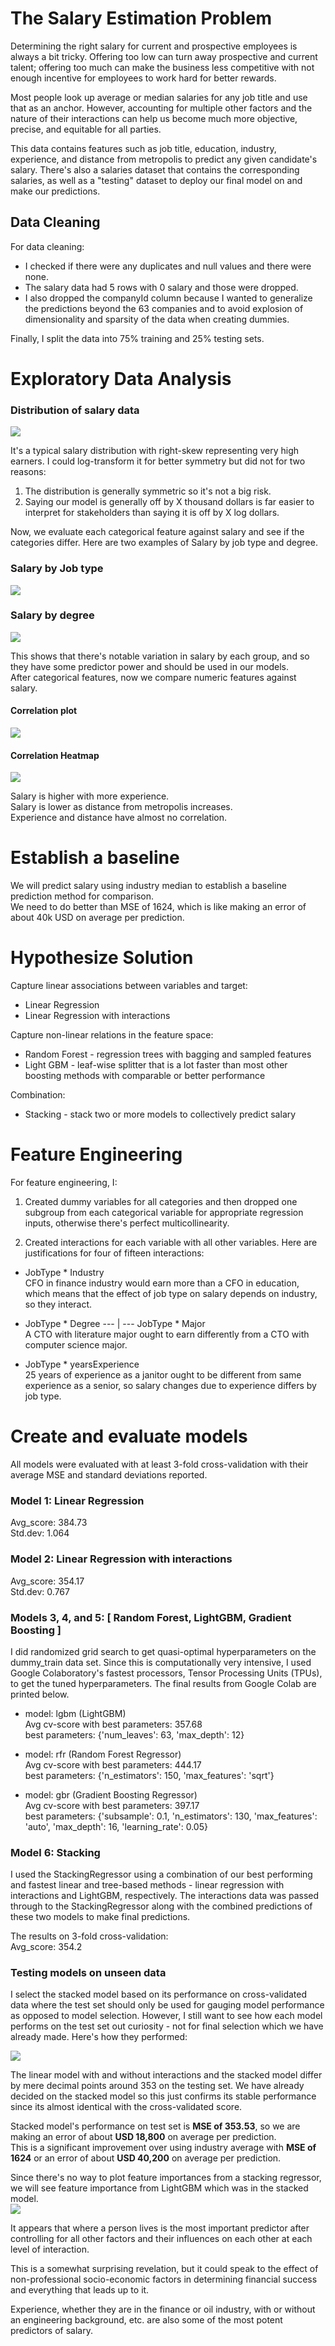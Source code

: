 # The Salary Estimation Problem
Determining the right salary for current and prospective employees is always a bit tricky. Offering too low can turn away prospective and current talent; offering too much can make the business less competitive with not enough incentive for employees to work hard for better rewards. 

Most people look up average or median salaries for any job title and use that as an anchor. However, accounting for multiple other factors and the nature of their interactions can help us become much more objective, precise, and equitable for all parties. 

This data contains features such as job title, education, industry, experience, and distance from metropolis to predict any given candidate's salary.
There's also a salaries dataset that contains the corresponding salaries, as well as a "testing" dataset to deploy our final model on and make our predictions.

## Data Cleaning
For data cleaning:
- I checked if there were any duplicates and null values and there were none.
- The salary data had 5 rows with 0 salary and those were dropped.
- I also dropped the companyId column because I wanted to generalize the predictions beyond the 63 companies and to avoid explosion of dimensionality and sparsity of the data when creating dummies.

Finally, I split the data into 75% training and 25% testing sets.

# Exploratory Data Analysis

### Distribution of salary data

![](https://github.com/tehseenniaz/salarypredictionportfolio/blob/master/1.png)

It's a typical salary distribution with right-skew representing very high earners. I could log-transform it for better symmetry but did not for two reasons:
1. The distribution is generally symmetric so it's not a big risk.
2. Saying our model is generally off by X thousand dollars is far easier to interpret for stakeholders than saying it is off by X log dollars.

Now, we evaluate each categorical feature against salary and see if the categories differ. Here are two examples of Salary by job type and degree.

### Salary by Job type

![](https://github.com/tehseenniaz/salarypredictionportfolio/blob/master/2.png)

### Salary by degree

![](https://github.com/tehseenniaz/salarypredictionportfolio/blob/master/3.png)

This shows that there's notable variation in salary by each group, and so they have some predictor power and should be used in our models.  
After categorical features, now we compare numeric features against salary.
#### Correlation plot
![](https://github.com/tehseenniaz/salarypredictionportfolio/blob/master/4.png)
#### Correlation Heatmap
![](https://github.com/tehseenniaz/salarypredictionportfolio/blob/master/hm.png)

Salary is higher with more experience.  
Salary is lower as distance from metropolis increases.  
Experience and distance have almost no correlation.

# Establish a baseline
We will predict salary using industry median to establish a baseline prediction method for comparison.  
We need to do better than MSE of 1624, which is like making an error of about 40k USD on average per prediction.

# Hypothesize Solution
Capture linear associations between variables and target:
- Linear Regression
- Linear Regression with interactions

Capture non-linear relations in the feature space:
- Random Forest - regression trees with bagging and sampled features
- Light GBM - leaf-wise splitter that is a lot faster than most other boosting methods with comparable or better performance

Combination:
- Stacking - stack two or more models to collectively predict salary

# Feature Engineering
For feature engineering, I:
1. Created dummy variables for all categories and then dropped one subgroup from each categorical variable for appropriate regression inputs, otherwise there's perfect multicollinearity.

2. Created interactions for each variable with all other variables. Here are justifications for four of fifteen interactions:
- JobType * Industry  
CFO in finance industry would earn more than a CFO in education, which means that the effect of job type on salary depends on industry, so they interact.

- JobType * Degree --- | --- JobType * Major  
A CTO with literature major ought to earn differently from a CTO with computer science major.

- JobType * yearsExperience  
25 years of experience as a janitor ought to be different from same experience as a senior, so salary changes due to experience differs by job type.

# Create and evaluate models
All models were evaluated with at least 3-fold cross-validation with their average MSE and standard deviations reported.
### Model 1: Linear Regression
Avg_score: 384.73  
Std.dev: 1.064
### Model 2: Linear Regression with interactions
Avg_score: 354.17  
Std.dev: 0.767
### Models 3, 4, and 5: [ Random Forest, LightGBM, Gradient Boosting ]
I did randomized grid search to get quasi-optimal hyperparameters on the dummy_train data set. Since this is computationally very intensive, I used Google Colaboratory's fastest processors, Tensor Processing Units (TPUs), to get the tuned hyperparameters. The final results from Google Colab are printed below.

- model: lgbm (LightGBM)  
Avg cv-score with best parameters: 357.68  
best parameters: {'num_leaves': 63, 'max_depth': 12}  

- model: rfr (Random Forest Regressor)  
Avg cv-score with best parameters: 444.17  
best parameters: {'n_estimators': 150, 'max_features': 'sqrt'}  

- model: gbr (Gradient Boosting Regressor)  
Avg cv-score with best parameters: 397.17  
best parameters: {'subsample': 0.1, 'n_estimators': 130, 'max_features': 'auto', 'max_depth': 16, 'learning_rate': 0.05}  

### Model 6: Stacking
I used the StackingRegressor using a combination of our best performing and fastest linear and tree-based methods - linear regression with interactions and LightGBM, respectively. The interactions data was passed through to the StackingRegressor along with the combined predictions of these two models to make final predictions.  

The results on 3-fold cross-validation:  
Avg_score: 354.2  

### Testing models on unseen data
I select the stacked model based on its performance on cross-validated data where the test set should only be used for gauging model performance as opposed to model selection. However, I still want to see how each model performs on the test set out curiosity - not for final selection which we have already made. Here's how they performed:

![](https://github.com/tehseenniaz/salarypredictionportfolio/blob/master/6.PNG)

The linear model with and without interactions and the stacked model differ by mere decimal points around 353 on the testing set. We have already decided on the stacked model so this just confirms its stable performance since its almost identical with the cross-validated score.  

Stacked model's performance on test set is **MSE of 353.53**, so we are making an error of about **USD 18,800** on average per prediction.  
This is a significant improvement over using industry average with **MSE of 1624** or an error of about **USD 40,200** on average per prediction.  

Since there's no way to plot feature importances from a stacking regressor, we will see feature importance from LightGBM which was in the stacked model.  
![](https://github.com/tehseenniaz/salarypredictionportfolio/blob/master/7.PNG)

It appears that where a person lives is the most important predictor after controlling for all other factors and their influences on each other at each level of interaction.   

This is a somewhat surprising revelation, but it could speak to the effect of non-professional socio-economic factors in determining financial success and everything that leads up to it.  

Experience, whether they are in the finance or oil industry, with or without an engineering background, etc. are also some of the most potent predictors of salary.
